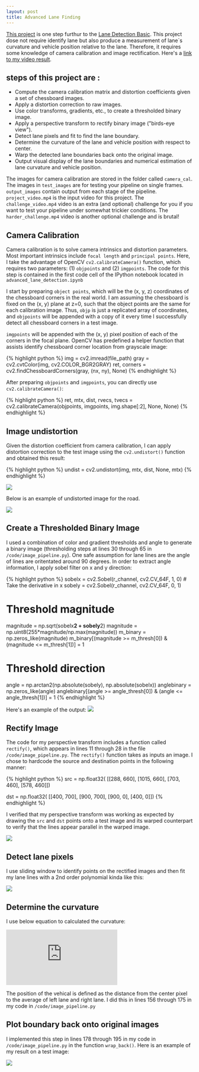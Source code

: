 ```yaml
---
layout: post
title: Advanced Lane Finding
---
```


[This project](https://jiajuns.github.io/AdvancedLaneLines/) is one step furthur to the [Lane Detection Basic](https://jiajuns.github.io/LaneDetectionBasic). This project dose not require identify lane but also produce a measurement of lane`s curvature and vehicle position relative to the lane. Therefore, it requires some knowledge of camera calibration and image rectification. Here's a [link to my video result](https://raw.githubusercontent.com/jiajuns/AdvancedLaneLines/master/output_video.mp4).


steps of this project are :
---
* Compute the camera calibration matrix and distortion coefficients given a set of chessboard images.
* Apply a distortion correction to raw images.
* Use color transforms, gradients, etc., to create a thresholded binary image.
* Apply a perspective transform to rectify binary image ("birds-eye view").
* Detect lane pixels and fit to find the lane boundary.
* Determine the curvature of the lane and vehicle position with respect to center.
* Warp the detected lane boundaries back onto the original image.
* Output visual display of the lane boundaries and numerical estimation of lane curvature and vehicle position.

The images for camera calibration are stored in the folder called `camera_cal`.  The images in `test_images` are for testing your pipeline on single frames. `output_images` contain output from each stage of the pipeline. `project_video.mp4` is the input video for this project. The `challenge_video.mp4` video is an extra (and optional) challenge for you if you want to test your pipeline under somewhat trickier conditions. The `harder_challenge.mp4` video is another optional challenge and is brutal!


Camera Calibration
---
Camera calibration is to solve camera intrinsics and distortion parameters. Most important intrinsics include `focal length` and `principal points`. Here, I take the advantage of OpenCV `cv2.calibrateCamera()` function, which requires two parameters: (1) `objpoints` and (2) `imgpoints`. The code for this step is contained in the first code cell of the IPython notebook located in `advanced_lane_detection.ipynb`

I start by preparing `object points`, which will be the (x, y, z) coordinates of the chessboard corners in the real world. I am assuming the chessboard is fixed on the (x, y) plane at z=0, such that the object points are the same for each calibration image.  Thus, `objp` is just a replicated array of coordinates, and `objpoints` will be appended with a copy of it every time I successfully detect all chessboard corners in a test image.

`imgpoints` will be appended with the (x, y) pixel position of each of the corners in the focal plane. OpenCV has predefined a helper function that assists identify chessboard corner location from grayscale image:

{% highlight python %}
img = cv2.imread(file_path)
gray = cv2.cvtColor(img, cv2.COLOR_BGR2GRAY)
ret, corners = cv2.findChessboardCorners(gray, (nx, ny), None)
{% endhighlight %}

After preparing `objpoints` and `imgpoints`, you can directly use `cv2.calibrateCamera()`:

{% highlight python %}
ret, mtx, dist, rvecs, tvecs = cv2.calibrateCamera(objpoints, imgpoints, img.shape[:2], None, None)
{% endhighlight %}

Image undistortion
---

Given the distortion coefficient from camera calibration, I can apply distortion correction to the test image using the `cv2.undistort()` function and obtained this result:

{% highlight python %}
undist = cv2.undistort(img, mtx, dist, None, mtx)
{% endhighlight %}

<img src="https://raw.githubusercontent.com/jiajuns/AdvancedLaneLines/master/examples/undistort_output.png">

Below is an example of undistorted image for the road.

<img src="https://raw.githubusercontent.com/jiajuns/AdvancedLaneLines/master/examples/undistort_test.png">


Create a Thresholded Binary Image
---
I used a combination of color and gradient thresholds and angle to generate a binary image (thresholding steps at lines 30 through 65 in `/code/image_pipeline.py`).
One safe assumption for lane lines are the angle of lines are oritentated around 90 degrees. In order to extract angle information, I apply sobel filter on x and y direction:

{% highlight python %}
sobelx = cv2.Sobel(r_channel, cv2.CV_64F, 1, 0) # Take the derivative in x
sobely = cv2.Sobel(r_channel, cv2.CV_64F, 0, 1)

# Threshold magnitude
magnitude = np.sqrt(sobelx**2 + sobely**2)
magnitude = np.uint8(255*magnitude/np.max(magnitude))
m_binary = np.zeros_like(magnitude)
m_binary[(magnitude >= m_thresh[0]) & (magnitude <= m_thresh[1])] = 1

# Threshold direction
angle = np.arctan2(np.absolute(sobely), np.absolute(sobelx))
anglebinary = np.zeros_like(angle)
anglebinary[(angle >= angle_thresh[0]) & (angle <= angle_thresh[1])] = 1
{% endhighlight %}

Here's an example of the output:
<img src="https://raw.githubusercontent.com/jiajuns/AdvancedLaneLines/master/examples/binary_example.png">

Rectify Image
---
The code for my perspective transform includes a function called `rectify()`, which appears in lines 11 through 28 in the file `/code/image_pipeline.py`.  The `rectify()` function takes as inputs an image.  I chose to hardcode the source and destination points in the following manner:

{% highlight python %}
src = np.float32(
    [[288, 660],
     [1015, 660],
     [703, 460],
     [578, 460]])

dst = np.float32(
    [[400, 700],
     [900, 700],
     [900, 0],
     [400, 0]])
{% endhighlight %}

I verified that my perspective transform was working as expected by drawing the `src` and `dst` points onto a test image and its warped counterpart to verify that the lines appear parallel in the warped image.

<img src="https://raw.githubusercontent.com/jiajuns/AdvancedLaneLines/master/examples/recitfied_result.png">

Detect lane pixels
---
I use sliding window to identify points on the rectified images and then fit my lane lines with a 2nd order polynomial kinda like this:

<img src="https://raw.githubusercontent.com/jiajuns/AdvancedLaneLines/master/examples/fit_line.png">

Determine the curvature
---
I use below equation to calculated the curvature:

![equation](http://www.sciweavers.org/tex2img.php?eq=%5B1%2B%282Ay%2BB%29%5E2%5D%5E%7B3%2F2%7D%2F%7C2A%7C&bc=White&fc=Black&im=png&fs=12&ff=arev&edit=0)

The position of the vehical is defined as the distance from the center pixel to the average of left lane and right lane. I did this in lines 156 through 175 in my code in `/code/image_pipeline.py`

Plot boundary back onto original images
---
I implemented this step in lines 178 through 195 in my code in `/code/image_pipeline.py` in the function `wrap_back()`.  Here is an example of my result on a test image:

<img src="https://raw.githubusercontent.com/jiajuns/AdvancedLaneLines/master/examples/output_image.png">
